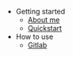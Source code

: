 * Getting started
  * [About me](getting-started/about.md)
  * [Quickstart](getting-started/quickstart.md)
* How to use
  * [Gitlab](how-to-use/gitlab.md)
